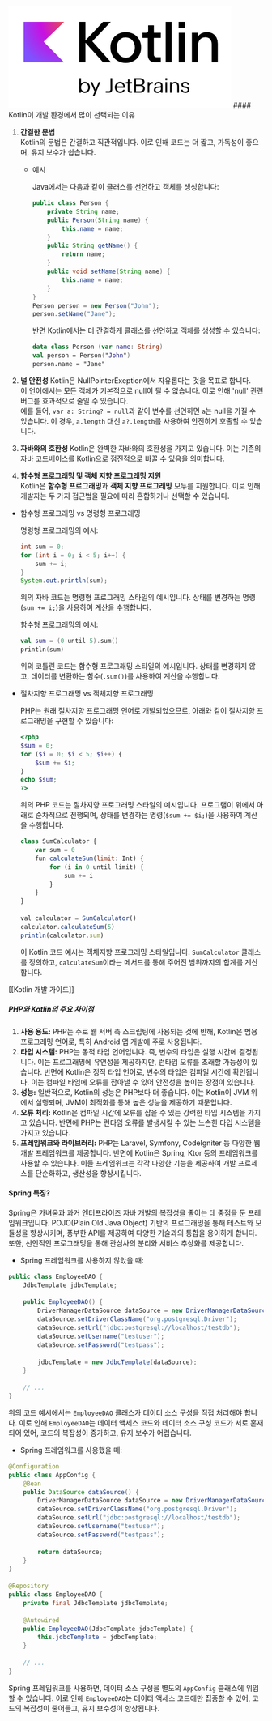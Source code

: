 ---
---

<img src="/assets/img/expertHerb/Pasted image 20240422114019.png">
#### Kotlin이 개발 환경에서 많이 선택되는 이유

1. **간결한 문법**   
    Kotlin의 문법은 간결하고 직관적입니다. 이로 인해 코드는 더 짧고, 가독성이 좋으며, 유지 보수가 쉽습니다.
    - 예시
        
        Java에서는 다음과 같이 클래스를 선언하고 객체를 생성합니다:
        
        ```java
        public class Person {
            private String name;
            public Person(String name) {
                this.name = name;
            }
            public String getName() {
                return name;
            }
            public void setName(String name) {
                this.name = name;
            }
        }
        Person person = new Person("John");
        person.setName("Jane");
        
        ```
        
        반면 Kotlin에서는 더 간결하게 클래스를 선언하고 객체를 생성할 수 있습니다:
        
        ```kotlin
        data class Person (var name: String)
        val person = Person("John")
        person.name = "Jane"
        
        ```
        
2. **널 안전성**
    Kotlin은 NullPointerExeption에서 자유롭다는 것을 목표로 합니다.  
    이 언어에서는 모든 객체가 기본적으로 null이 될 수 없습니다. 이로 인해 'null' 관련 버그를 효과적으로 줄일 수 있습니다.  
    예를 들어, `var a: String? = null`과 같이 변수를 선언하면 `a`는 null을 가질 수 있습니다. 이 경우, `a.length` 대신 `a?.length`를 사용하여 안전하게 호출할 수 있습니다.
    
3. **자바와의 호환성**
    Kotlin은 완벽한 자바와의 호환성을 가지고 있습니다. 이는 기존의 자바 코드베이스를 Kotlin으로 점진적으로 바꿀 수 있음을 의미합니다.
    
4. **함수형 프로그래밍 및 객체 지향 프로그래밍 지원**  
    Kotlin은 **함수형 프로그래밍**과 **객체 지향 프로그래밍** 모두를 지원합니다. 이로 인해 개발자는 두 가지 접근법을 필요에 따라 혼합하거나 선택할 수 있습니다.
    

- 함수형 프로그래밍 vs 명령형 프로그래밍
    
    명령형 프로그래밍의 예시:
    
    ```java
    int sum = 0;
    for (int i = 0; i < 5; i++) {
        sum += i;
    }
    System.out.println(sum);
    
    ```
    
    위의 자바 코드는 명령형 프로그래밍 스타일의 예시입니다. 상태를 변경하는 명령(`sum += i;`)을 사용하여 계산을 수행합니다.
    
    함수형 프로그래밍의 예시:
    
    ```kotlin
    val sum = (0 until 5).sum()
    println(sum)
    
    ```
    
    위의 코틀린 코드는 함수형 프로그래밍 스타일의 예시입니다. 상태를 변경하지 않고, 데이터를 변환하는 함수(`.sum()`)를 사용하여 계산을 수행합니다.
    
- 절차지향 프로그래밍 vs 객체지향 프로그래밍
    
    PHP는 원래 절차지향 프로그래밍 언어로 개발되었으므로, 아래와 같이 절차지향 프로그래밍을 구현할 수 있습니다:
    
    ```php
    <?php
    $sum = 0;
    for ($i = 0; $i < 5; $i++) {
        $sum += $i;
    }
    echo $sum;
    ?>
    
    ```
    
    위의 PHP 코드는 절차지향 프로그래밍 스타일의 예시입니다. 프로그램이 위에서 아래로 순차적으로 진행되며, 상태를 변경하는 명령(`$sum += $i;`)을 사용하여 계산을 수행합니다.
    
    ```jsx
    class SumCalculator {
        var sum = 0
        fun calculateSum(limit: Int) {
            for (i in 0 until limit) {
                sum += i
            }
        }
    }
    
    val calculator = SumCalculator()
    calculator.calculateSum(5)
    println(calculator.sum)
    
    ```
    
    이 Kotlin 코드 예시는 객체지향 프로그래밍 스타일입니다. `SumCalculator` 클래스를 정의하고, `calculateSum`이라는 메서드를 통해 주어진 범위까지의 합계를 계산합니다.
    
[[Kotlin 개발 가이드]]

##### PHP와 Kotlin의 주요 차이점

1. **사용 용도:** PHP는 주로 웹 서버 측 스크립팅에 사용되는 것에 반해, Kotlin은 범용 프로그래밍 언어로, 특히 Android 앱 개발에 주로 사용됩니다.
2. **타입 시스템:** PHP는 동적 타입 언어입니다. 즉, 변수의 타입은 실행 시간에 결정됩니다. 이는 프로그래밍에 유연성을 제공하지만, 런타임 오류를 초래할 가능성이 있습니다. 반면에 Kotlin은 정적 타입 언어로, 변수의 타입은 컴파일 시간에 확인됩니다. 이는 컴파일 타임에 오류를 잡아낼 수 있어 안전성을 높이는 장점이 있습니다.
3. **성능:** 일반적으로, Kotlin의 성능은 PHP보다 더 좋습니다. 이는 Kotlin이 JVM 위에서 실행되며, JVM이 최적화를 통해 높은 성능을 제공하기 때문입니다.
4. **오류 처리:** Kotlin은 컴파일 시간에 오류를 잡을 수 있는 강력한 타입 시스템을 가지고 있습니다. 반면에 PHP는 런타임 오류를 발생시킬 수 있는 느슨한 타입 시스템을 가지고 있습니다.
5. **프레임워크와 라이브러리:** PHP는 Laravel, Symfony, CodeIgniter 등 다양한 웹 개발 프레임워크를 제공합니다. 반면에 Kotlin은 Spring, Ktor 등의 프레임워크를 사용할 수 있습니다. 이들 프레임워크는 각각 다양한 기능을 제공하여 개발 프로세스를 단순화하고, 생산성을 향상시킵니다.

#### Spring 특징?

Spring은 가벼움과 과거 엔터프라이즈 자바 개발의 복잡성을 줄이는 데 중점을 둔 프레임워크입니다. POJO(Plain Old Java Object) 기반의 프로그래밍을 통해 테스트와 모듈성을 향상시키며, 풍부한 API를 제공하여 다양한 기술과의 통합을 용이하게 합니다. 또한, 선언적인 프로그래밍을 통해 관심사의 분리와 서비스 추상화를 제공합니다.

* Spring 프레임워크를 사용하지 않았을 때:

```java
public class EmployeeDAO {
    JdbcTemplate jdbcTemplate;

    public EmployeeDAO() {
        DriverManagerDataSource dataSource = new DriverManagerDataSource();
        dataSource.setDriverClassName("org.postgresql.Driver");
        dataSource.setUrl("jdbc:postgresql://localhost/testdb");
        dataSource.setUsername("testuser");
        dataSource.setPassword("testpass");

        jdbcTemplate = new JdbcTemplate(dataSource);
    }

    // ...
}

```

위의 코드 예시에서는 `EmployeeDAO` 클래스가 데이터 소스 구성을 직접 처리해야 합니다. 이로 인해 `EmployeeDAO`는 데이터 액세스 코드와 데이터 소스 구성 코드가 서로 혼재되어 있어, 코드의 복잡성이 증가하고, 유지 보수가 어렵습니다.

* Spring 프레임워크를 사용했을 때:  
```java
@Configuration
public class AppConfig {
    @Bean
    public DataSource dataSource() {
        DriverManagerDataSource dataSource = new DriverManagerDataSource();
        dataSource.setDriverClassName("org.postgresql.Driver");
        dataSource.setUrl("jdbc:postgresql://localhost/testdb");
        dataSource.setUsername("testuser");
        dataSource.setPassword("testpass");

        return dataSource;
    }
}

@Repository
public class EmployeeDAO {
    private final JdbcTemplate jdbcTemplate;

    @Autowired
    public EmployeeDAO(JdbcTemplate jdbcTemplate) {
        this.jdbcTemplate = jdbcTemplate;
    }

    // ...
}

```

Spring 프레임워크를 사용하면, 데이터 소스 구성을 별도의 `AppConfig` 클래스에 위임할 수 있습니다. 이로 인해 `EmployeeDAO`는 데이터 액세스 코드에만 집중할 수 있어, 코드의 복잡성이 줄어들고, 유지 보수성이 향상됩니다.
